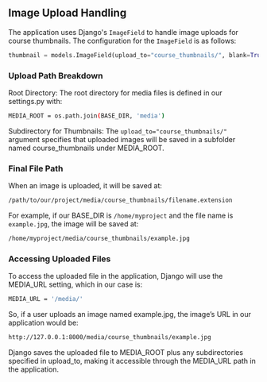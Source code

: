 ## Image Upload Handling

The application uses Django's `ImageField` to handle image uploads for course thumbnails. The configuration for the `ImageField` is as follows:

```python
thumbnail = models.ImageField(upload_to="course_thumbnails/", blank=True, null=True)
```

### Upload Path Breakdown

Root Directory: The root directory for media files is defined in our settings.py with:

```bash
MEDIA_ROOT = os.path.join(BASE_DIR, 'media')

```

Subdirectory for Thumbnails: The `upload_to="course_thumbnails/"` argument specifies that uploaded images will be saved in a subfolder named course_thumbnails under MEDIA_ROOT.

### Final File Path

When an image is uploaded, it will be saved at:

```bash
/path/to/our/project/media/course_thumbnails/filename.extension
```

For example, if our BASE_DIR is `/home/myproject` and the file name is `example.jpg`, the image will be saved at:

```bash
/home/myproject/media/course_thumbnails/example.jpg
```

### Accessing Uploaded Files

To access the uploaded file in the application, Django will use the MEDIA_URL setting, which in our case is:

```bash
MEDIA_URL = '/media/'

```

So, if a user uploads an image named example.jpg, the image’s URL in our application would be:

```bash
http://127.0.0.1:8000/media/course_thumbnails/example.jpg

```

Django saves the uploaded file to MEDIA_ROOT plus any subdirectories specified in upload_to, making it accessible through the MEDIA_URL path in the application.
